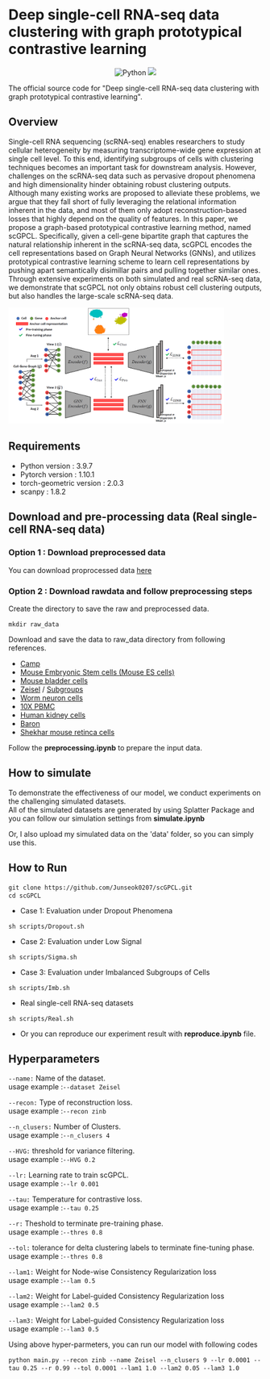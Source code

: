 # Deep single-cell RNA-seq data clustering with graph prototypical contrastive learning

<p align="center">
  <img alt="Python" src ="https://img.shields.io/badge/Python-3776AB.svg?&logo=Python&logoColor=white"/>
  <a href="https://pytorch.org/" alt="PyTorch">
    <img src="https://img.shields.io/badge/PyTorch-%23EE4C2C.svg?e&logo=PyTorch&logoColor=white" /></a>
    
The official source code for "Deep single-cell RNA-seq data clustering with graph prototypical contrastive learning".

## Overview

Single-cell RNA sequencing (scRNA-seq) enables researchers to study cellular heterogeneity by measuring transcriptome-wide gene expression at single cell level. To this
end, identifying subgroups of cells with clustering techniques becomes an important task for downstream analysis. However, challenges on the scRNA-seq data such as  pervasive dropout phenomena and high dimensionality hinder obtaining robust clustering outputs. Although many existing works are proposed to alleviate these problems, we
argue that they fall short of fully leveraging the relational information inherent in the data, and most of them only adopt reconstruction-based losses that highly depend on the quality of features. In this paper, we propose a graph-based prototypical contrastive learning method, named scGPCL. Specifically, given a cell-gene bipartite graph that captures the natural relationship inherent in the scRNA-seq data, scGPCL encodes the cell representations based on Graph Neural Networks (GNNs), and utilizes prototypical contrastive learning scheme to learn cell representations by pushing apart semantically disimillar pairs and pulling together similar ones. Through extensive experiments on both simulated and real scRNA-seq data, we demonstrate that scGPCL not only obtains robust cell clustering outputs, but also handles the large-scale scRNA-seq data.

<img width=85% src="Img/Architecture.png"></img>

## Requirements
- Python version : 3.9.7
- Pytorch version : 1.10.1
- torch-geometric version : 2.0.3
- scanpy : 1.8.2

## Download and pre-processing data (Real single-cell RNA-seq data)

### Option 1 : Download preprocessed data
You can download proprocessed data [here](https://www.dropbox.com/s/785t180f2sm9x94/data.zip?dl=0)

### Option 2 : Download rawdata and follow preprocessing steps

Create the directory to save the raw and preprocessed data.
```
mkdir raw_data
```
Download and save the data to raw_data directory from following references.
- [Camp](https://www.ncbi.nlm.nih.gov/geo/query/acc.cgi?acc=GSE81252)
- [Mouse Embryonic Stem cells (Mouse ES cells)](https://www.ncbi.nlm.nih.gov/geo/query/acc.cgi?acc=GSE65525)
- [Mouse bladder cells](https://figshare.com/s/865e694ad06d5857db4b)
- [Zeisel](https://www.ncbi.nlm.nih.gov/geo/query/acc.cgi?acc=GSE60361) / [Subgroups](http://linnarssonlab.org/cortex/)
- [Worm neuron cells](https://atlas.gs.washington.edu/worm-rna/docs/)
- [10X PBMC](https://support.10xgenomics.com/single-cell-gene-expression/datasets/2.1.0/pbmc4k)
- [Human kidney cells](https://github.com/xuebaliang/scziDesk/tree/master/dataset/Young)
- [Baron](https://www.ncbi.nlm.nih.gov/geo/query/acc.cgi?acc=GSE84133)
- [Shekhar mouse retinca cells](https://www.ncbi.nlm.nih.gov/geo/query/acc.cgi?acc=GSE81904)

Follow the **preprocessing.ipynb** to prepare the input data.


## How to simulate
To demonstrate the effectiveness of our model, we conduct experiments on the challenging simulated datasets.  
All of the simulated datasets are generated by using Splatter Package and you can follow our simulation settings from **simulate.ipynb**

Or, I also upload my simulated data on the 'data' folder, so you can simply use this.

## How to Run

```
git clone https://github.com/Junseok0207/scGPCL.git
cd scGPCL
```

- Case 1: Evaluation under Dropout Phenomena  

```
sh scripts/Dropout.sh
```

- Case 2: Evaluation under Low Signal  

```
sh scripts/Sigma.sh
```

- Case 3: Evaluation under Imbalanced Subgroups of Cells  

```
sh scripts/Imb.sh
```

- Real single-cell RNA-seq datasets  

```
sh scripts/Real.sh
```

- Or you can reproduce our experiment result with **reproduce.ipynb** file.

## Hyperparameters

`--name:`
Name of the dataset.  
usage example :`--dataset Zeisel`

`--recon:`
Type of reconstruction loss.  
usage example :`--recon zinb`

`--n_clusers:`
Number of Clusters.   
usage example :`--n_clusers 4`

`--HVG:`
threshold for variance filtering.   
usage example :`--HVG 0.2`

`--lr:`
Learning rate to train scGPCL.  
usage example :`--lr 0.001`

`--tau:`
Temperature for contrastive loss.  
usage example :`--tau 0.25`

`--r:`
Theshold to terminate pre-training phase.  
usage example :`--thres 0.8`

`--tol:`
tolerance for delta clustering labels to terminate fine-tuning phase.  
usage example :`--thres 0.8`

`--lam1:`
Weight for Node-wise Consistency Regularization loss  
usage example :`--lam 0.5`

`--lam2:`
Weight for Label-guided Consistency Regularization loss  
usage example :`--lam2 0.5`

`--lam3:`
Weight for Label-guided Consistency Regularization loss  
usage example :`--lam3 0.5`

Using above hyper-parmeters, you can run our model with following codes  

```
python main.py --recon zinb --name Zeisel --n_clusers 9 --lr 0.0001 --tau 0.25 --r 0.99 --tol 0.0001 --lam1 1.0 --lam2 0.05 --lam3 1.0
```



